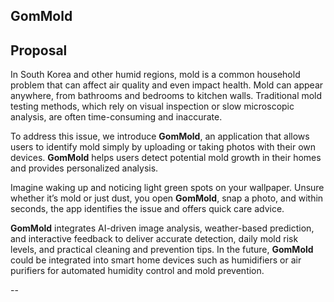 ## GomMold

## Proposal

In South Korea and other humid regions, mold is a common household problem that can affect air quality and even impact health. Mold can appear anywhere, from bathrooms and bedrooms to kitchen walls. Traditional mold testing methods, which rely on visual inspection or slow microscopic analysis, are often time-consuming and inaccurate.

To address this issue, we introduce **GomMold**, an application that allows users to identify mold simply by uploading or taking photos with their own devices. **GomMold** helps users detect potential mold growth in their homes and provides personalized analysis.

Imagine waking up and noticing light green spots on your wallpaper. Unsure whether it’s mold or just dust, you open **GomMold**, snap a photo, and within seconds, the app identifies the issue and offers quick care advice.

**GomMold** integrates AI-driven image analysis, weather-based prediction, and interactive feedback to deliver accurate detection, daily mold risk levels, and practical cleaning and prevention tips. In the future, **GomMold** could be integrated into smart home devices such as humidifiers or air purifiers for automated humidity control and mold prevention.



--

<!--

**Here are some ideas to get you started:**

🙋‍♀️ A short introduction - what is your organization all about?
🌈 Contribution guidelines - how can the community get involved?
👩‍💻 Useful resources - where can the community find your docs? Is there anything else the community should know?
🍿 Fun facts - what does your team eat for breakfast?
🧙 Remember, you can do mighty things with the power of [Markdown](https://docs.github.com/github/writing-on-github/getting-started-with-writing-and-formatting-on-github/basic-writing-and-formatting-syntax)
-->
